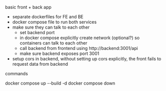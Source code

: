 basic front + back app

- separate dockerfiles for FE and BE
- docker compose file to run both services
- make sure they can talk to each other
  - set backend port
  - in docker compose explicitly create network (optional?) so containers can talk to each other
  - call backend from frontend using http://backend:3001/api
  - make sure backend exposes port 3001
- setup cors in backend, without setting up cors explicitly, the front fails to request data from backend

commands

docker compose up --build -d
docker compose down
